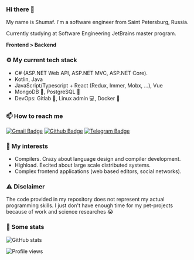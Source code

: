 ### Hi there 👋

My name is Shumaf. I'm a software engineer from Saint Petersburg, Russia.

Currently studying at Software Engineering JetBrains master program.

**Frontend > Backend**

### ⚙ My current tech stack

- C# (ASP.NET Web API, ASP.NET MVC, ASP.NET Core).
- Kotlin, Java
- JavaScript/Typescript + React (Redux, Immer, Mobx, ...), Vue
- MongoDB 🍃, PostgreSQL 🐘
- DevOps: Gitlab 🦊, Linux admin 💻, Docker 🐋

### 📫 How to reach me

[![Gmail Badge](https://img.shields.io/badge/-soarex16@gmail.com-c14438?style=flat&logo=Gmail&logoColor=white&link=mailto:soarex16@gmail.com)](mailto:soarex16@gmail.com)
[![Github Badge](https://img.shields.io/badge/-soarex16-grey?style=flat&logo=github&logoColor=white&link=https://github.com/soarex16/)](https://github.com/soarex16/)
[![Telegram Badge](https://img.shields.io/badge/-soarex-grey?style=social&logo=telegram&logoColor=white&link=https://t.me/soarex)](https://t.me/soarex)

### 🎉 My interests

- Compilers. Сrazy about language design and compiler development.
- Highload. Excited about large scale distributed systems. 
- Complex frontend applications (web based editors, social networks).

### ⚠ Disclaimer

The code provided in my repository does not represent my actual programming skills. I just don't have enough time for my pet-projects because of work and science researches 😭

### 📐 Some stats

![GitHub stats](https://github-readme-stats.vercel.app/api?username=soarex16&show_icons=true)  

![Profile views](https://gpvc.arturio.dev/soarex16)
